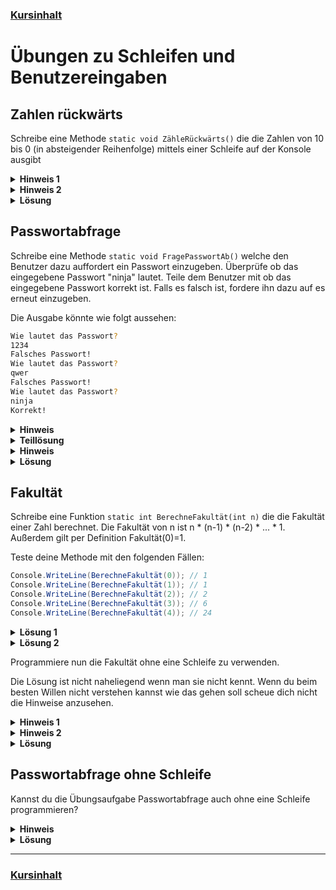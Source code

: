 ### [Kursinhalt](../README.md)


Übungen zu Schleifen und Benutzereingaben
=========================================

Zahlen rückwärts
-----------------

Schreibe eine Methode `static void ZähleRückwärts()` die die Zahlen von 10 bis 0 (in absteigender Reihenfolge) mittels einer Schleife auf der Konsole ausgibt

<details><summary><b>Hinweis 1</b></summary>

- Weise der Iterationsvariablen zunächst den Wert 10 zu.
</details>

<details><summary><b>Hinweis 2</b></summary>

- Am Ender einer Iteration muss die Zahl um eins verringert werden. Verwende also den Ausdruck `i--`.
</details>

<details><summary><b>Lösung</b></summary>

```cs
static void ZähleRückwärts()
{
    for (int i = 10; i >= 0; i--)
    {
        Console.WriteLine(i);
    }
}
```
</details>

Passwortabfrage
-----------------

Schreibe eine Methode `static void FragePasswortAb()` welche den Benutzer dazu auffordert ein Passwort einzugeben. Überprüfe ob das eingegebene Passwort "ninja" lautet. Teile dem Benutzer mit ob das eingegebene Passwort korrekt ist. Falls es falsch ist, fordere ihn dazu auf es erneut einzugeben.

Die Ausgabe könnte wie folgt aussehen:


```sh
Wie lautet das Passwort?
1234
Falsches Passwort!
Wie lautet das Passwort?
qwer
Falsches Passwort!
Wie lautet das Passwort?
ninja
Korrekt!
```

<details>
  <summary><b>Hinweis</b></summary>

  - Verwende eine `while(true)`-Schleife.
  - Verwende die Methode `Console.ReadLine()`.
</details>

<details>
    <summary><b>Teillösung</b></summary>

```cs
static void FragePasswortAb()
{
    while(true)
    {
        Console.WriteLine("Wie lautet das Passwort?");

        string eingabe = Console.ReadLine();
        
        // Überprüfe die Eingabe.
    } 
}
```
</details>

<details>
  <summary><b>Hinweis</b></summary>

  - Verwende `if-else`.
  - Beende die Schleife im Erfolgsfall.
</details>

<details>
    <summary><b>Lösung</b></summary>

```cs
static void FragePasswortAb()
{
    while(true)
    {
        Console.WriteLine("Wie lautet das Passwort?");

        string eingabe = Console.ReadLine();

        if(eingabe == "ninja")
        {
            Console.WriteLine("Korrekt!");
            break;
        }
        else
        {
            Console.WriteLine("Falsches Passwort!");
        }
    } 
}
```
</details>

Fakultät
--------

Schreibe eine Funktion `static int BerechneFakultät(int n)` die die Fakultät einer Zahl berechnet. Die Fakultät von n ist n * (n-1) * (n-2) * ... * 1. Außerdem gilt per Definition Fakultät(0)=1. 

Teste deine Methode mit den folgenden Fällen: 

```cs
Console.WriteLine(BerechneFakultät(0)); // 1
Console.WriteLine(BerechneFakultät(1)); // 1
Console.WriteLine(BerechneFakultät(2)); // 2
Console.WriteLine(BerechneFakultät(3)); // 6
Console.WriteLine(BerechneFakultät(4)); // 24

```

<details><summary><b>Lösung 1</b></summary>

Die Lösung für eine Abwärtsiteration (`i--`) lautet:

```cs
static int BerechneFakultät(int n)
{
    if (n == 0) return 1;

    int result = n;

    for (int i = n - 1; i>= 1; i--)
    {
        result = result * i;
    }

    return result;
}
```

</details>

<details><summary><b>Lösung 2</b></summary>

Die Lösung für eine Aufwärtsiteration (`i++`) ist:

```cs
static int BerechneFakultät(int n)
{
    int result = 1;

    for(int i = 2; i<=n; i++)
    {
        result = result * i;
    }

    return result;
}
```

</details>

Programmiere nun die Fakultät ohne eine Schleife zu verwenden. 

Die Lösung ist nicht naheliegend wenn man sie nicht kennt. Wenn du beim besten Willen nicht verstehen kannst wie das gehen soll scheue dich nicht die Hinweise anzusehen.

<details><summary><b>Hinweis 1</b></summary>

Bei genauer Betrachtung gilt für die Fakultät für den Fall dass n ungleich 0 ist: Fakultät(n) = n * Fakultät(n-1).
</details>

<details><summary><b>Hinweis 2</b></summary>

Du musst also in der Methode `BerechneFakultät` die Methode selbst wieder aufrufen. Dies nennt sich Rekursion.
</details>

<details><summary><b>Lösung</b></summary>

```cs
static int BerechneFakultät(int n)
{
    if (n == 0)
    {
        return 1;
    }
    else
    {
        return n * BerechneFakultät(n - 1);
    }
}

```
</details>

Passwortabfrage ohne Schleife
--------------------------------

Kannst du die Übungsaufgabe Passwortabfrage auch ohne eine Schleife programmieren?

<details>
  <summary><b>Hinweis</b></summary>

  - Du musst in der Methode die Methode selbst wieder aufrufen (Rekursion).
</details>

<details>
    <summary><b>Lösung</b></summary>

```cs
static void FragePasswortAb()
{
    Console.WriteLine("Wie lautet das Passwort?");

    string eingabe = Console.ReadLine();
    if (eingabe == "ninja")
    {
        Console.WriteLine("Korrekt!");
    }
    else
    {
        Console.WriteLine("Falsches Passwort!");
        FragePasswortAb();
    }
}
```
</details>

---

### [Kursinhalt](../README.md)
